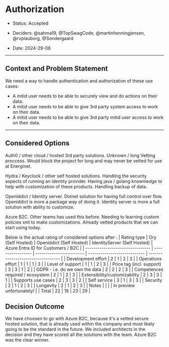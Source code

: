 # Authorization

* Status: Accepted
* Deciders: @sahma19, @TopSwagCode, @martinhenningjensen, @rvplauborg, @Sondergaard

* Date: 2024-29-08

---

## Context and Problem Statement

We need a way to handle authentication and authorization of these use cases:

* A mitid user needs to be able to securely view and do actions on their data.
* A mitid user needs to be able to give 3rd party system access to work on their data.
* A mitid user needs to be able to give 3rd party mitid user access to work on their data.

---

## Considered Options

Auth0 / other cloud / hosted 3rd party solutions. Unknown / long Vetting proccess. Would block the project for long and may never be vetted for use at Energinet.

Hydra / Keyclock / other self hosted solutions. Handling the security aspects of running an identity provider. Having java / golang knownledge to help with customization of these products. Handling backup of data.

Openiddict / Identity server. Dotnet solution for having full control over flow. Openiddict is more a package way of doing it. Identity server is more a full solution with ability to customize.

Azure B2C. Other teams has used this before. Needing to learning custom policies xml to make customizations. Already vetted products that we can start using today.

Below is the actual rating of considered options after :
| Rating type                      | Ory (Self Hosted) | Openiddict (Self Hosted) | IdentityServer (Self Hosted) | Azure Entra ID for Customers / B2C |
| -------------------------------- | ----------------- | ------------------------ | ---------------------------- | ---------------------------------- |
| Development effort               | 2                 | 1                        | 2                            | 3                                  |
| Operations effort                | 1                 | 1                        | 1                            | 3                                  |
| Level of support                 | 1                 | 1                        | 2                            | 3                                  |
| Price tag (incl. support)        | 3                 | 3                        | 1                            | 2                                  |
| GDPR - i.e. do we own the data   | 2                 | 2                        | 2                            | 3                                  |
| Competences required / ecosystem | 2                 | 1                        | 2                            | 3                                  |
| Extensibility/customizability    | 2                 | 3                        | 3                            | 1                                  |
| Supports use cases               | 2                 | 3                        | 3                            | 2                                  |
| Self service                     | 3                 | 1                        | 3                            | 3                                  |
| Security                         | 2                 | 1                        | 2                            | 3                                  |
| Longevity                        | 2                 | 1                        | 2                            | 3                                  |
| Notes                            |                   |                          |                              | In preview unfortunately!          |
| Total                            | 22                | 18                       | 23                           | 29                                 |

## Decision Outcome

We have choosen to go with Azure B2C, because it's a vetted secure hosted solution, that is already used within the company and most likely going to be the standard in the future. We included architects in the decision and they have scored all the solutions with the team. Azure B2C was the clear winner.

